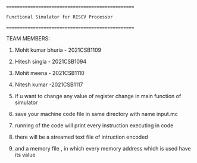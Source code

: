                                                                     ================================================
                                                                       Functional Simulator for RISCV Processor   
                                                                    ================================================
TEAM MEMBERS:
1) Mohit kumar bhuria - 2021CSB1109
2) Hitesh singla - 2021CSB1094
3) Mohit meena - 2021CSB1110
4) Nitesh kumar -2021CSB1117


1) if u want to change any value of register change in main function of simulator
2) save your machine code file in same directory with name input.mc
3) running of the code will print every instruction executing in code
4) there will be a streamed text file of intruction encoded
5) and a memory file , in which every memory address which is used have its value

